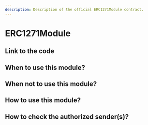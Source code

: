 ```yaml
---
description: Description of the official ERC1271Module contract.
---
```


# ERC1271Module

## Link to the code

## When to use this module?

## When not to use this module?

## How to use this module?

## How to check the authorized sender(s)?
